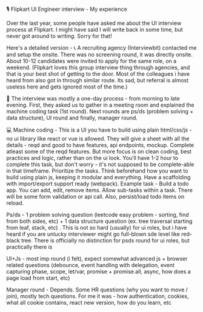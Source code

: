 🎙️ Flipkart UI Engineer interview - My experience

Over the last year, some people have asked me about the UI interview process at Flipkart. I might have said I will write back in some time, but never got around to writing. Sorry for that! 

Here's a detailed version -
📞  A recruiting agency (Interviewbit) contacted me and setup the onsite. There was no screening round, it was directly onsite. About 10-12 candidates were invited to apply for the same role, on a weekend. 
(Flipkart loves this group interview thing through agencies, and that is your best shot of getting to the door. Most of the colleagues i have heard from also got in through similar route. Its sad, but referral is almost useless here and gets ignored most of the time.) 

📅  The interview was mostly a one-day process - from morning to late evening. First, they asked us to gather in a meeting room and explained the machine coding task (1st round). Next rounds are ps/ds (problem solving + data structure), UI round and finally, manager round. 

💻 Machine coding - This is a UI you have to build using plain html/css/js - no ui library like react or vue is allowed. They will give a sheet with all the details - reqd and good to have features, api endpoints, mockup. Complete atleast some of the reqd features. But more focus is on clean coding, best practices and logic, rather than on the ui look. You'll have 1-2 hour to complete this task, but don't worry - it's not supposed to be complete-able in that timeframe. Prioritize the tasks. 
Think beforehand how you want to build using plain js, keeping it modular and everything. Have a scaffolding with import/export support ready (webpack).
Example task - Build a todo app. You can add, edit, remove items. Allow sub-tasks within a task. There will be some form validation or api call. Also, persist/load todo items on reload. 

Ps/ds - 1 problem solving question (leetcode easy problem - sorting, find from both sides, etc) + 1 data structure question (ex. tree traversal starting from leaf, stack, etc) . 
This is not so hard (usually) for ui roles, but i have heard if you are unlucky interviewer might go full-blown sde level like red-black tree.
There is officially no distinction for psds round for ui roles, but practically there is

UI+Js - most imp round (i felt), expect somewhat advanced js + browser related questions (debounce, event handling with delegation, event capturing phase, scope, let/var, promise + promise.all, async, how does a page load from start, etc) 

Manager round - Depends. Some HR questions (why you want to move / join), mostly tech questions.
For me it was - how authentication, cookies, what all cookie contains, react new version, how do you learn, etc
<!--stackedit_data:
eyJoaXN0b3J5IjpbMTI0ODQ4ODA1MSwtOTcwODAyMTU0LDE2ND
A0MzI1ODRdfQ==
-->